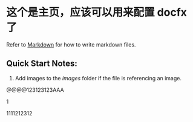 # 这个是主页，应该可以用来配置  docfx 了
Refer to [Markdown](http://daringfireball.net/projects/markdown/) for how to write markdown files.
## Quick Start Notes:
1. Add images to the *images* folder if the file is referencing an image.

@@@@123123123AAA

1

1111212312

